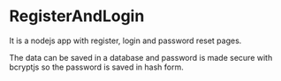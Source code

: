 # RegisterAndLogin

It is a nodejs app with register, login and password reset pages.

The data can be saved in a database and password is made secure with bcryptjs so the password is saved in hash form.

